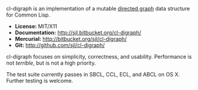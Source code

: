 cl-digraph is an implementation of a mutable [directed graph][] data structure
for Common Lisp.

[directed graph]: https://en.wikipedia.org/wiki/Directed_graph

* **License:** MIT/X11
* **Documentation:** <http://sjl.bitbucket.org/cl-digraph/>
* **Mercurial:** <http://bitbucket.org/sjl/cl-digraph/>
* **Git:** <http://github.com/sjl/cl-digraph/>

cl-digraph focuses on simplicity, correctness, and usability.  Performance is
not *terrible*, but is not a high priority.

The test suite currently passes in SBCL, CCL, ECL, and ABCL on OS X.  Further
testing is welcome.
